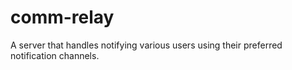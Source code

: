 # comm-relay
A server that handles notifying various users using their preferred notification channels.
